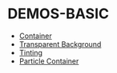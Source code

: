 # DEMOS-BASIC

* [Container](./container.md)
* [Transparent Background](./transparent-background.md)
* [Tinting](./tinting.md)
* [Particle Container](./particle-container.md)